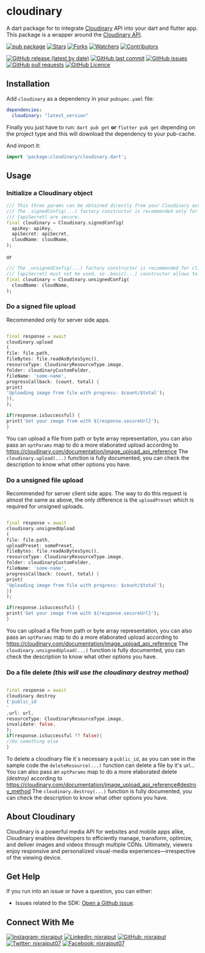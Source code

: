 # cloudinary

A dart package for to integrate [Cloudinary](https://cloudinary.com/) API into your dart and flutter
app. This package is a wrapper around
the [Cloudinary API](https://cloudinary.com/documentation/image_upload_api_reference).

[![pub package](https://img.shields.io/pub/v/cloudinary.svg?label=Version)][pub]
[![Stars](https://img.shields.io/github/stars/nixrajput/cloudinary-dart?label=Stars)][repo]
[![Forks](https://img.shields.io/github/forks/nixrajput/cloudinary-dart?label=Forks)][repo]
[![Watchers](https://img.shields.io/github/watchers/nixrajput/cloudinary-dart?label=Watchers)][repo]
[![Contributors](https://img.shields.io/github/contributors/nixrajput/cloudinary-dart?label=Contributors)][repo]

[![GitHub release (latest by date)](https://img.shields.io/github/v/release/nixrajput/cloudinary-dart?label=Latest)][releases]
[![GitHub last commit](https://img.shields.io/github/last-commit/nixrajput/cloudinary-dart?label=Last+Commit)][repo]
[![GitHub issues](https://img.shields.io/github/issues/nixrajput/cloudinary-dart?label=Issues)][issues]
[![GitHub pull requests](https://img.shields.io/github/issues-pr/nixrajput/cloudinary-dart?label=Pull+Requests)][pulls]
[![GitHub Licence](https://img.shields.io/github/license/nixrajput/cloudinary-dart?label=Licence)][license]

## Installation

Add `cloudinary` as a dependency in your `pubspec.yaml` file:

```yaml
dependencies:
  cloudinary: "latest_version"
```

Finally you just have to run: `dart pub get` **or** `flutter pub get` depending on the project type
and this will download the dependency to your pub-cache.

And import it:

```dart
import 'package:cloudinary/cloudinary.dart';
```

## Usage

### Initialize a Cloudinary object

```dart
/// This three params can be obtained directly from your Cloudinary account Dashboard.
/// The .signedConfig(...) factory constructor is recommended only for server side apps, where [apiKey] and 
/// [apiSecret] are secure. 
final cloudinary = Cloudinary.signedConfig(
  apiKey: apiKey,
  apiSecret: apiSecret,
  cloudName: cloudName,
);
```

or

```dart
/// The .unsignedConfig(...) factory constructor is recommended for client side apps, where [apiKey] and 
/// [apiSecret] must not be used, so .basic(...) constructor allows to do later unsigned requests.
final cloudinary = Cloudinary.unsignedConfig(
  cloudName: cloudName,
);
```

### Do a signed file upload

Recommended only for server side apps.

```dart

final response = await
cloudinary.upload
(
file: file.path,
fileBytes: file.readAsBytesSync(),
resourceType: CloudinaryResourceType.image,
folder: cloudinaryCustomFolder,
fileName: 'some-name',
progressCallback: (count, total) {
print(
'Uploading image from file with progress: $count/$total');
}),
);

if(response.isSuccessful) {
print('Get your image from with ${response.secureUrl}');
}   
```

You can upload a file from path or byte array representation, you can also pass an `optParams` map
to do a more elaborated upload according
to <https://cloudinary.com/documentation/image_upload_api_reference>
The `cloudinary.upload(...)` function is fully documented, you can check the description to know
what other options you have.

### Do a unsigned file upload

Recommended for server client side apps.
The way to do this request is almost the same as above, the only difference is the `uploadPreset`
which is required for unsigned uploads.

```dart

final response = await
cloudinary.unsignedUpload
(
file: file.path,
uploadPreset: somePreset,
fileBytes: file.readAsBytesSync(),
resourceType: CloudinaryResourceType.image,
folder: cloudinaryCustomFolder,
fileName: 'some-name',
progressCallback: (count, total) {
print(
'Uploading image from file with progress: $count/$total');
})
);

if(response.isSuccessful) {
print('Get your image from with ${response.secureUrl}');
}
```

You can upload a file from path or byte array representation, you can also pass an `optParams` map
to do a more elaborated upload according
to <https://cloudinary.com/documentation/image_upload_api_reference>
The `cloudinary.unsignedUpload(...)` function is fully documented, you can check the description to
know what other options you have.

### Do a file delete *(this will use the cloudinary destroy method)*

```dart

final response = await
cloudinary.destroy
('public_id
'
,url: url,
resourceType: CloudinaryResourceType.image,
invalidate: false,
);
if(response.isSuccessful ?? false){
//Do something else
}
```

To delete a cloudinary file it´s necessary a `public_id`, as you can see in the sample code
the `deleteResource(...)` function can delete a file by it's url...
You can also pass an `optParams` map to do a more elaborated delete *(destroy)* according
to <https://cloudinary.com/documentation/image_upload_api_reference#destroy_method>
The `cloudinary.destroy(...)` function is fully documented, you can check the description to know
what other options you have.

## About Cloudinary

Cloudinary is a powerful media API for websites and mobile apps alike, Cloudinary enables developers
to efficiently manage, transform, optimize, and deliver images and videos through multiple CDNs.
Ultimately, viewers enjoy responsive and personalized visual-media experiences—irrespective of the
viewing device.

## Get Help

If you run into an issue or have a question, you can either:

- Issues related to the
  SDK: [Open a Github issue](https://github.com/nixrajput/cloudinary-dart/issues).

## Connect With Me

[![Instagram: nixrajput](https://img.shields.io/badge/nixrajput-141430?logo=Instagram&logoColor=fff)][instagram]
[![Linkedin: nixrajput](https://img.shields.io/badge/nixrajput-141430?logo=Linkedin&logoColor=fff)][linkedin]
[![GitHub: nixrajput](https://img.shields.io/badge/nixrajput-141430?logo=Github&logoColor=fff)][github]
[![Twitter: nixrajput07](https://img.shields.io/badge/nixrajput07-141430?logo=Twitter&logoColor=fff)][twitter]
[![Facebook: nixrajput07](https://img.shields.io/badge/nixrajput07-141430?logo=Facebook&logoColor=fff)][facebook]

[pub]: https://pub.dev/packages/cloudinary

[github]: https://github.com/nixrajput

[facebook]: https://facebook.com/nixrajput07

[twitter]: https://twitter.com/nixrajput07

[instagram]: https://instagram.com/nixrajput

[linkedin]: https://linkedin.com/in/nixrajput

[releases]: https://github.com/nixrajput/cloudinary-dart/releases

[repo]: https://github.com/nixrajput/cloudinary-dart

[issues]: https://github.com/nixrajput/cloudinary-dart/issues

[license]: https://github.com/nixrajput/cloudinary-dart/blob/master/LICENSE.md

[pulls]: https://github.com/nixrajput/cloudinary-dart/pulls
